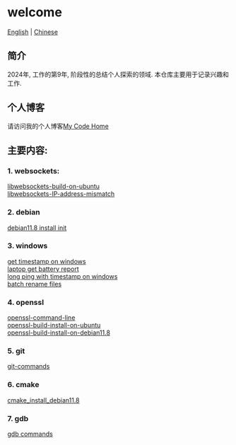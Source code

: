 # welcome  
[English](README.md) | [Chinese](README_zh.md)  

## 简介  
2024年, 工作的第9年, 阶段性的总结个人探索的领域. 本仓库主要用于记录兴趣和工作.  

## 个人博客  
请访问我的个人博客[My Code Home](https://zzblydia.github.io/myBlog/)  


## 主要内容:  

### 1. websockets:
[libwebsockets-build-on-ubuntu](https://zzblydia.github.io/myBlog/websocket/libwebsockets-build-ubuntu/)  
[libwebsockets-IP-address-mismatch](https://zzblydia.github.io/myBlog/websocket/IP-address-mismatch/)  

### 2. debian
[debian11.8 install init](https://zzblydia.github.io/myBlog/debian/debian11.8-new-install-config/)  

### 3. windows
[get timestamp on windows](https://zzblydia.github.io/myBlog/windows/get_timestamp/)  
[laptop get battery report](https://zzblydia.github.io/myBlog/windows/laptop-get-battery-report/)  
[long ping with timestamp on windows](https://zzblydia.github.io/myBlog/windows/long-ping-gateway-with-timestamp/)  
[batch rename files](https://zzblydia.github.io/myBlog/windows/batch-rename/)  

### 4. openssl
[openssl-command-line](https://zzblydia.github.io/myBlog/openssl/openssl-command-line/)  
[openssl-build-install-on-ubuntu](https://zzblydia.github.io/myBlog/openssl/openssl-build-install/)  
[openssl-build-install-on-debian11.8](https://github.com/zzblydia/myBlog/blob/master/linux/openssl/openssl_install_debian.sh)  

### 5. git
[git-commands](https://zzblydia.github.io/myBlog/git/git-command/)  

### 6. cmake
[cmake_install_debian11.8](https://github.com/zzblydia/myBlog/blob/master/linux/cmake/cmake_install_debian11.8.sh)  

### 7. gdb
[gdb commands](https://zzblydia.github.io/myBlog/gdb/gdb-commands/)  